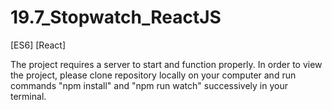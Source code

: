 # 19.7_Stopwatch_ReactJS
[ES6] [React]

The project requires a server to start and function properly. In order to view the project, please clone repository locally on your computer and run commands "npm install" and "npm run watch" successively in your terminal.

